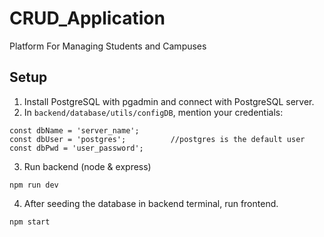 # CRUD_Application
Platform For Managing Students and Campuses

## Setup
1. Install PostgreSQL with pgadmin and connect with PostgreSQL server.
2. In `backend/database/utils/configDB`, mention your credentials:
```
const dbName = 'server_name';
const dbUser = 'postgres';          //postgres is the default user
const dbPwd = 'user_password';
```
3. Run backend (node & express)
```
npm run dev
```
4. After seeding the database in backend terminal, run frontend.
```
npm start
```